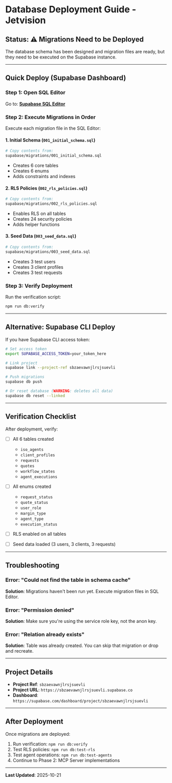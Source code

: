 # Database Deployment Guide - Jetvision

## Status: ⚠️ Migrations Need to be Deployed

The database schema has been designed and migration files are ready, but they need to be executed on the Supabase instance.

---

## Quick Deploy (Supabase Dashboard)

### Step 1: Open SQL Editor

Go to: **[Supabase SQL Editor](https://supabase.com/dashboard/project/sbzaevawnjlrsjsuevli/sql/new)**

### Step 2: Execute Migrations in Order

Execute each migration file in the SQL Editor:

#### 1. Initial Schema (`001_initial_schema.sql`)
```bash
# Copy contents from:
supabase/migrations/001_initial_schema.sql
```
- Creates 6 core tables
- Creates 6 enums
- Adds constraints and indexes

#### 2. RLS Policies (`002_rls_policies.sql`)
```bash
# Copy contents from:
supabase/migrations/002_rls_policies.sql
```
- Enables RLS on all tables
- Creates 24 security policies
- Adds helper functions

#### 3. Seed Data (`003_seed_data.sql`)
```bash
# Copy contents from:
supabase/migrations/003_seed_data.sql
```
- Creates 3 test users
- Creates 3 client profiles
- Creates 3 test requests

### Step 3: Verify Deployment

Run the verification script:
```bash
npm run db:verify
```

---

## Alternative: Supabase CLI Deploy

If you have Supabase CLI access token:

```bash
# Set access token
export SUPABASE_ACCESS_TOKEN=your_token_here

# Link project
supabase link --project-ref sbzaevawnjlrsjsuevli

# Push migrations
supabase db push

# Or reset database (WARNING: deletes all data)
supabase db reset --linked
```

---

## Verification Checklist

After deployment, verify:

- [ ] All 6 tables created
  - `iso_agents`
  - `client_profiles`
  - `requests`
  - `quotes`
  - `workflow_states`
  - `agent_executions`

- [ ] All enums created
  - `request_status`
  - `quote_status`
  - `user_role`
  - `margin_type`
  - `agent_type`
  - `execution_status`

- [ ] RLS enabled on all tables
- [ ] Seed data loaded (3 users, 3 clients, 3 requests)

---

## Troubleshooting

### Error: "Could not find the table in schema cache"
**Solution**: Migrations haven't been run yet. Execute migration files in SQL Editor.

### Error: "Permission denied"
**Solution**: Make sure you're using the service role key, not the anon key.

### Error: "Relation already exists"
**Solution**: Table was already created. You can skip that migration or drop and recreate.

---

## Project Details

- **Project Ref**: `sbzaevawnjlrsjsuevli`
- **Project URL**: `https://sbzaevawnjlrsjsuevli.supabase.co`
- **Dashboard**: `https://supabase.com/dashboard/project/sbzaevawnjlrsjsuevli`

---

## After Deployment

Once migrations are deployed:

1. Run verification: `npm run db:verify`
2. Test RLS policies: `npm run db:test-rls`
3. Test agent operations: `npm run db:test-agents`
4. Continue to Phase 2: MCP Server implementations

---

**Last Updated**: 2025-10-21
